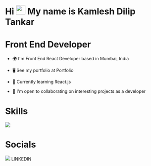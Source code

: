 # Hi <img src="https://github.com/kamlesh2729/Kamleshdev/assets/86886692/bc5e2451-875a-4532-915c-22ed054635d4" width="30" height="30" /> My name is Kamlesh Dilip Tankar

#  Front End Developer

* 🌍  I'm Front End React Developer based in Mumbai, India

* 🖥️  See my portfolio at Portfolio

* 🧠  Currently learning React.js

* 🤝  I'm open to collaborating on interesting projects as a developer

# Skills   
<img src="https://skillicons.dev/icons?i=html,css,tailwind,sass,js,react" />
   


# Socials
<img src="https://skillicons.dev/icons?i=linkedin" />
LINKEDIN 
